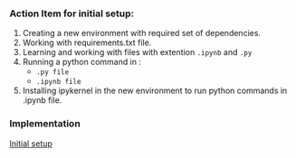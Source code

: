 ### Action Item for initial setup:
1) Creating a new environment with required set of dependencies.
2) Working with requirements.txt file.
3) Learning and working with files with extention `.ipynb` and `.py`
4) Running a python command in :
   *  `.py file`
   *  `.ipynb file`
5) Installing ipykernel in the new environment to run python commands in .ipynb file.

### Implementation
[Initial setup](../practical/Initial-setup-in-vs-code.pdf)
